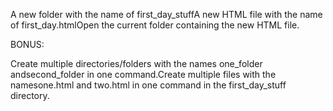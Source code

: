 A new folder with the name of first_day_stuffA new HTML file with the name of first_day.htmlOpen the current folder containing the new HTML file.

BONUS:

Create multiple directories/folders with the names one_folder andsecond_folder in one command.Create multiple files with the namesone.html and two.html in one command in the first_day_stuff directory.

